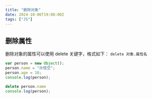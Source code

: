 ```yaml
---
title: "删除对象"
date: 2024-10-06T19:08:00Z
tags: ["JS"]
---
```


## 删除属性

删除对象的属性可以使用 delete 关键字，格式如下：
`delete 对象.属性名`

```js
var person = new Object();
person.name = "孙悟空";
person.age = 18;
console.log(person);

delete person.name
console.log(person);
```
